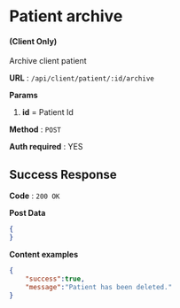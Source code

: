 # Patient archive

#### (**Client Only**)

Archive client patient

**URL** : `/api/client/patient/:id/archive`

**Params**
1. **id** = Patient Id

**Method** : `POST`

**Auth required** : YES

## Success Response

**Code** : `200 OK`

**Post Data**

```json
{
}
```

**Content examples**

```json
{
    "success":true,
    "message":"Patient has been deleted."
}
```
